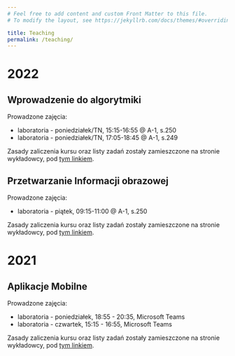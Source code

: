 ```yaml
---
# Feel free to add content and custom Front Matter to this file.
# To modify the layout, see https://jekyllrb.com/docs/themes/#overriding-theme-defaults

title: Teaching
permalink: /teaching/
---
```

# 2022
## Wprowadzenie do algorytmiki

Prowadzone zajęcia:
* laboratoria - poniedziałek/TN, 15:15-16:55 @ A-1, s.250
* laboratoria - poniedziałek/TN, 17:05-18:45 @ A-1, s.249

Zasady zaliczenia kursu oraz listy zadań zostały zamieszczone na stronie wykładowcy, pod [tym linkiem](http://prac.im.pwr.wroc.pl/~zeberski/teaching/teaching.html). 


## Przetwarzanie Informacji obrazowej

Prowadzone zajęcia:
* laboratoria - piątek, 09:15-11:00 @ A-1, s.250


Zasady zaliczenia kursu oraz listy zadań zostały zamieszczone na stronie wykładowcy, pod [tym linkiem](https://syga.kft.pwr.edu.pl/courses/pio/lab.html). 


# 2021
## Aplikacje Mobilne

Prowadzone zajęcia:
* laboratoria - poniedziałek, 18:55 - 20:35, Microsoft Teams
* laboratoria - czwartek, 15:15 - 16:55, Microsoft Teams


Zasady zaliczenia kursu oraz listy zadań zostały zamieszczone na stronie wykładowcy, pod [tym linkiem](https://cs.pwr.edu.pl/zawada/am/). 